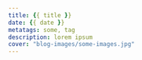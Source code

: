```yaml
---
title: {{ title }}
date: {{ date }}
metatags: some, tag
description: lorem ipsum
cover: "blog-images/some-images.jpg"
---
```

